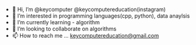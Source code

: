 - 👋 Hi, I’m @keycomputer  @keycomputereducation(instagram) 
- 👀 I’m interested in programming languages(cpp, python), data anaylsis
- 🌱 I’m currently learning - algorithm
- 💞️ I’m looking to collaborate on algorithms 
- 📫 How to reach me ... keycomputereducation@gmail.com

<!---
keycomputer/keycomputer is a ✨ special ✨ repository because its `README.md` (this file) appears on your GitHub profile.
You can click the Preview link to take a look at your changes.
--->
